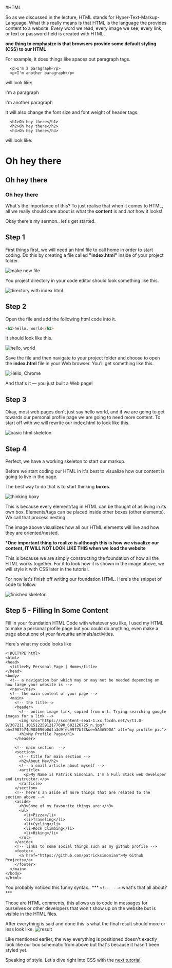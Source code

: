 #HTML

So as we discussed in the lecture, HTML stands for Hyper-Text-Markup-Language.
What this really means is that HTML is the language the provides content to a website.
Every word we read, every image we see, every link, or text or password field is created with HTML. 

**one thing to emphasize is that browsers provide some default styling (CSS) to our HTML**
 
 For example, it does things like spaces out paragraph tags. 
 
```
  <p>I'm a paragraph</p>
  <p>I'm another paragraph</p>
```
will look like:
  <p>I'm a paragraph</p>
  <p>I'm another paragraph</p>

It will also change the font size and font weight of header tags.

```
  <h1>Oh hey there</h1>
  <h2>Oh hey there</h2>
  <h3>Oh hey there</h3>
```
will look like:
  <h1>Oh hey there</h1>
  <h2>Oh hey there</h2>
  <h3>Oh hey there</h3>

What's the importance of this? To just realise that when it comes to HTML, all we 
really should care about is what the <strong>content</strong> is and <em>not</em> how it looks!

Okay there's my sermon.. let's get started. 

## Step 1
  First things first, we will need an html file to call home in order to start coding. 
  Do this by creating a file called <b>"index.html"</b> inside of your project folder. 
  
  ![make new file](/assets/imgs/tutorial-step-8.png)
  
  You project directory in your code editor should look something like this. 
  
  ![directory with index.html](/assets/imgs/tutorial-step-9.png)

## Step 2

Open the file and add the following html code into it.

```html
<h1>hello, world</h1>
```
It should look like this.

![hello, world](/assets/imgs/tutorial-step-10.png)

Save the file and then navigate to your project folder and choose to open the **index.html** file in your Web browser. You'll get something like this.

![Hello, Chrome](/assets/imgs/tutorial-step-11.png)

And that's it &mdash; you just built a Web page!

## Step 3
 Okay, most web pages don't just say hello world, and if we are going to get towards our personal profile page we are going to need more content.
 To start off with we will rewrite our index.html to look like this. 
 
 ![basic html skeleton](/assets/imgs/tutorial-step-12.png)
 
 ## Step 4
 
 Perfect, we have a working skeleton to start our markup. 
    
 Before we start coding our HTML in it's best to visualize how our content is going to live in the page. 
 
 The best way to do that is to start thinking <b>boxes</b>. 
    
![thinking boxy](/assets/imgs/step-13.png)
    
 This is because every element/tag in HTML can be thought of as living in its own box. 
Elements/tags can be placed inside other boxes (other elements). We call that process nesting. 
    
 The image above visualizes how all our HTML elements will live and how they are oriented/nested. 
    
***One important thing to realize is although this is how we visualize our content, 
IT WILL NOT LOOK LIKE THIS when we load the website**
    
This is because we are simply constructing the foundation of how all the HTML works together. For it to look how it is shown in the image above, we will style it with CSS later in the tutorial. 
 
For now let's finish off writing our foundation HTML. Here's the snippet of code to follow. 

![finished skeleton](/assets/imgs/step-14.png)
  
## Step 5 - Filling In Some Content

Fill in your foundation HTML Code with whatever you like,
I used my HTML to make a personal profile page but you could do anything, even make a page about one of your favourite animals/activities.

Here's what my code looks like 

```
<!DOCTYPE html>
<html>
<head>
  <title>My Personal Page | Home</title>
</head>
<body>
  <!-- a navigation bar which may or may not be needed depending on how large your website is -->
  <nav></nav>
  <!-- the main content of your page -->
  <main>
    <!-- the title-->
    <header>
      <!-- online image link, copied from url. Trying searching google images for a link -->
      <img src="https://scontent-sea1-1.xx.fbcdn.net/v/t1.0-9/307211_10151225912177690_682126725_n.jpg?oh=2987474d903096b0dfa3d9fec9977bf3&oe=5A4A5DDA" alt="my profile pic">
      <h1>My Profile Page</h1>
    </header>
  
    <!-- main section  -->
    <section>
      <!-- title for main section -->
      <h2>About Me</h2>
      <!-- a small article about myself -->
      <article>
        <p>My Name is Patrick Simonian. I'm a Full Stack web developer and instructor.</p>
      </article>
    </section>
    <!-- here's an aside of more things that are related to the section above -->
    <aside>
      <h3>Some of my favourite things are:</h3>
      <ul>
        <li>Pizza</li>
        <li>Traveling</li>
        <li>Cycling</li>
        <li>Rock Climbing</li>
        <li>Hiking</li>
      </ul>
    </aside>
    <!-- links to some social things such as my github profile -->
    <footer>
      <a href="https://github.com/patricksimonian">My Github Projects</a>
    </footer>
  </main>
</body>
</html>
```
You probably noticed this funny syntax..
*** ```<!--  -->```  what's that all about?***

Those are HTML comments, this allows us to code in messages for ourselves or other developers that won't show up on the website but is visible in the HTML files. 

After everything is said and done this is what the final result should more or less look like. 
![result](/assets/imgs/step-15.png)

Like mentioned earlier, the way everything is positioned doesn't exactly look like our box schematic from above but that's because it hasn't been styled yet.

Speaking of style. Let's dive right into CSS with the <a href="https://github.com/patricksimonian/lhl-intro-html-css/edit/master/css-intro/css.md">next tutorial</a>.

